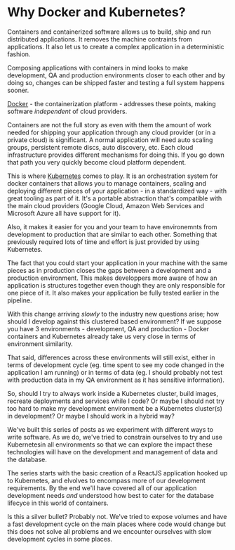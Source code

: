 # Why Docker and Kubernetes?

Containers and containerized software allows us to build, ship and run distributed applications. It removes the machine contraints from applications. It also let us to create a complex application in a deterministic fashion.

Composing applications with containers in mind looks to make development, QA and production environments closer to each other and by doing so, changes can be shipped faster and testing a full system happens sooner.

[Docker](https://www.docker.com/what-docker) - the containerization platform - addresses these points, making software _independent_ of cloud providers.

Containers are not the full story as even with them the amount of work needed for shipping your application through any cloud provider (or in a private cloud) is significant. A normal application will need auto scaling groups, persistent remote discs, auto discovery, etc. Each cloud infrastructure provides different mechanisms for doing this. If you go down that path you very quickly become cloud platform dependent.

This is where [Kubernetes](https://kubernetes.io/) comes to play. It is an orchestration system for docker containers that allows you to manage containers, scaling and deploying different pieces of your application - in a standardized way - with great tooling as part of it. It's a portable abstraction that's compatible with the main cloud providers (Google Cloud, Amazon Web Services and Microsoft Azure all have support for it).

Also, it makes it easier for you and your team to have environemnts from development to production that are similar to each other. Something that previously required lots of time and effort is just provided by using Kubernetes.

The fact that you could start your application in your machine with the same pieces as in production closes the gaps between a development and a production environment. This makes developpers more aware of how an application is structures together even though they are only responsible for one piece of it. It also makes your application be fully tested earlier in the pipeline.

With this change arriving _slowly_ to the industry new questions arise; how should I develop against this clustered based environment? If we suppose you have 3 environments - development, QA and production - Docker containers and Kubernetes already take us very close in terms of environment similarity. 

That said, differences across these environments will still exist, either in terms of development cycle (eg. time spent to see my code changed in the application I am running) or in terms of data (eg. I should probably not test with production data in my QA environment as it has sensitive information).

So, should I try to always work inside a Kubernetes cluster, build images, recreate deployments and services while I code? Or maybe I should not try too hard to make my development environment be a Kubernetes cluster(s) in development? Or maybe I should work in a hybrid way?

We've built this series of posts as we experiment with different ways to write software. As we do, we've tried to constrain ourselves to try and use Kubernetesin all environments so that we can explore the impact these technologies will have on the development and management of data and the database. 

The series starts with the basic creation of a ReactJS application hooked up to Kubernetes, and elvolves to encompass more of our development requirements. By the end we'll have covered all of our application development needs _and_ understood how best to cater for the database lifecyce in this world of containers.  

Is this a silver bullet? Probably not. We've tried to expose volumes and have a fast development cycle on the main places where code would change but this does not solve all problems and we encounter ourselves with slow development cycles in some places.
